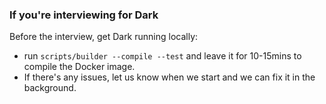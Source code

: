 ### If you're interviewing for Dark

Before the interview, get Dark running locally:

- run `scripts/builder --compile --test` and leave it for 10-15mins to compile the Docker image.
- If there's any issues, let us know when we start and we can fix it in the background.

